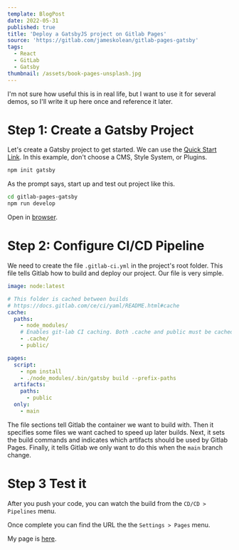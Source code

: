 ```yaml
---
template: BlogPost
date: 2022-05-31
published: true
title: 'Deploy a GatsbyJS project on Gitlab Pages'
source: 'https://gitlab.com/jameskolean/gitlab-pages-gatsby'
tags:
  - React
  - GitLab
  - Gatsby
thumbnail: /assets/book-pages-unsplash.jpg
---
```


I'm not sure how useful this is in real life, but I want to use it for several demos, so I'll write it up here once and reference it later.

# Step 1: Create a Gatsby Project

Let's create a Gatsby project to get started. We can use the [Quick Start Link](https://www.gatsbyjs.com/docs/quick-start/). In this example, don't choose a CMS, Style System, or Plugins.

```javascript
npm init gatsby
```

As the prompt says, start up and test out project like this.

```bash
cd gitlab-pages-gatsby
npm run develop
```

Open in [browser](http://localhost:8000/).

# Step 2: Configure CI/CD Pipeline

We need to create the file `.gitlab-ci.yml` in the project's root folder. This file tells Gitlab how to build and deploy our project. Our file is very simple.

```yaml
image: node:latest

# This folder is cached between builds
# https://docs.gitlab.com/ce/ci/yaml/README.html#cache
cache:
  paths:
    - node_modules/
    # Enables git-lab CI caching. Both .cache and public must be cached, otherwise builds will fail.
    - .cache/
    - public/

pages:
  script:
    - npm install
    - ./node_modules/.bin/gatsby build --prefix-paths
  artifacts:
    paths:
      - public
  only:
    - main
```

The file sections tell Gitlab the container we want to build with. Then it specifies some files we want cached to speed up later builds. Next, it sets the build commands and indicates which artifacts should be used by Gitlab Pages. Finally, it tells Gitlab we only want to do this when the `main` branch change.

# Step 3 Test it

After you push your code, you can watch the build from the `CD/CD > Pipelines` menu.

Once complete you can find the URL the the `Settings > Pages` menu.

My page is [here](https://jameskolean.gitlab.io/gitlab-pages-gatsby/).
